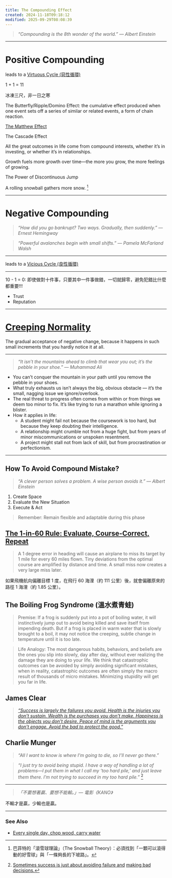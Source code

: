```yaml
---
title: The Compounding Effect
created: 2024-11-18T09:18:12
modified: 2025-09-29T08:08:39
---
```


> _“Compounding is the 8th wonder of the world.” — Albert Einstein_

---

# Positive Compounding

leads to a [Virtuous Cycle (惡性循環)](https://www.google.com/search?q=Virtuous+Cycle)

1 + 1 = 11

冰凍三尺，非一日之寒

The Butterfly/Ripple/Domino Effect: the cumulative effect produced when one event sets off a series of similar or related events, a form of chain reaction.

[The Matthew Effect](The%20Matthew%20Effect.md)

The Cascade Effect

All the great outcomes in life come from compound interests, whether it’s in investing, or whether it’s in relationships.

Growth fuels more growth over time—the more you grow, the more feelings of growing.

The Power of Discontinuous Jump

A rolling snowball gathers more snow. [^1]

---

# Negative Compounding

> _“How did you go bankrupt? Two ways. Gradually, then suddenly.” — Ernest Hemingway_

> _“Powerful avalanches begin with small shifts.” — Pamela McFarland Walsh_

---

leads to a [Vicious Cycle (良性循環)](https://www.google.com/search?q=Vicious+Cycle)

---

10 - 1 = 0: 即使做對十件事，只要其中一件事做錯，一切就歸零，避免犯錯比什麼都重要!!!

* Trust
* Reputation

---

# [Creeping Normality](https://www.google.com/search?q=Creeping+Normality)

The gradual acceptance of negative change, because it happens in such small increments that you hardly notice it at all.

---

> _“It isn’t the mountains ahead to climb that wear you out; it’s the pebble in your shoe.” — Muhammad Ali_

* You can’t conquer the mountain in your path until you remove the pebble in your shoes.
* What truly exhausts us isn’t always the big, obvious obstacle — it’s the small, nagging issue we ignore/overlook.
* The real threat to progress often comes from within or from things we deem too minor to fix. It’s like trying to run a marathon while ignoring a blister.
* How it applies in life:
	* A student might fail not because the coursework is too hard, but because they keep doubting their intelligence.
	* A relationship might crumble not from a huge fight, but from years of minor miscommunications or unspoken resentment.
	* A project might stall not from lack of skill, but from procrastination or perfectionism.

---

## How To Avoid Compound Mistake?

> _“A clever person solves a problem. A wise person avoids it.” — Albert Einstein_

1. Create Space
2. Evaluate the New Situation
3. Execute \& Act

> Remember: Remain flexible and adaptable during this phase

## [The 1-in-60 Rule: Evaluate, Course-Correct, Repeat](https://en.wikipedia.org/wiki/1_in_60_rule)

> A 1 degree error in heading will cause an airplane to miss its target by 1 mile for every 60 miles flown. Tiny deviations from the optimal course are amplified by distance and time. A small miss now creates a very large miss later.

如果飛機航向偏離目標 1 度，在飛行 60 海浬（約 111 公里）後，就會偏離原來的路徑 1 海浬（約 1.85 公里）。

## The Boiling Frog Syndrome (溫水煮青蛙)

> Premise: If a frog is suddenly put into a pot of boiling water, it will instinctively jump out to avoid being killed and save itself from impending death. But if a frog is placed in warm water that is slowly brought to a boil, it may not notice the creeping, subtle change in temperature until it is too late.

> Life Analogy: The most dangerous habits, behaviors, and beliefs are the ones you slip into slowly, day after day, without ever realizing the damage they are doing to your life. We think that catastrophic outcomes can be avoided by simply avoiding significant mistakes, when in reality, catastrophic outcomes are often simply the macro result of thousands of micro mistakes. Minimizing stupidity will get you far in life.

## James Clear

> _[“Success is largely the failures you avoid. Health is the injuries you don't sustain. Wealth is the purchases you don't make. Happiness is the objects you don't desire. Peace of mind is the arguments you don't engage. Avoid the bad to protect the good.”](https://jamesclear.com/3-2-1/march-27-2025)_

## Charlie Munger

> _“All I want to know is where I’m going to die, so I’ll never go there.”_

> _“I just try to avoid being stupid. I have a way of handling a lot of problems—I put them in what I call my ‘too hard pile,’ and just leave them there. I’m not trying to succeed in my too hard pile.”_ [^2]

---

> _「不要想著贏、要想不能輸。」— 電影《KANO》_

不輸才是贏，少輸也是贏。

---

### See Also

* [Every single day, chop wood, carry water](every-single-day-chop-wood-carry-waters.md)

[^1]: 巴菲特的「滾雪球理論」（The Snowball Theory）：必須找到「一顆可以滾得動的好雪球」與「一條夠長的下坡路」。
[^2]: [Sometimes success is just about avoiding failure and](https://fs.blog/avoid-bad-decisions/) [making bad decisions.](decision-making.md)
